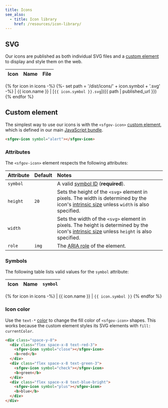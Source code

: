 ```yaml
---
title: Icons
see_also:
  - title: Icon library
    href: /resources/icon-library/
---
```


## SVG

Our icons are published as both individual SVG files and a [custom
element](#custom-element) to display and style them on the web.

Icon | Name | File
:--: | :--- | :---
{% for icon in icons -%}
{%- set path = '/dist/icons/' + icon.symbol + '.svg' -%}
<sfgov-icon symbol="{{ icon.symbol }}"></sfgov-icon> | {{ icon.name }} | [`{{ icon.symbol }}.svg`]({{ path | published_url }})
{% endfor %}

## Custom element

The simplest way to use our icons is with the `<sfgov-icon>` [custom
element], which is defined in our main [JavaScript
bundle](/usage/javascript/).

```html
<sfgov-icon symbol="alert"></sfgov-icon>
```

### Attributes

The `<sfgov-icon>` element respects the following attributes:

Attribute | Default | Notes
:--- | :--- | :---
`symbol` | | A valid [symbol ID](#symbols) (**required**).
`height` | `20` | Sets the height of the `<svg>` element in pixels. The width is determined by the icon's [intrinsic size] unless `width` is also specified.
`width` | | Sets the width of the `<svg>` element in pixels. The height is determined by the icon's [intrinsic size] unless `height` is also specified.
`role` | `img` | The [ARIA role] of the element.

### Symbols

The following table lists valid values for the `symbol` attribute:

Icon | Name | `symbol`
:--: | :--- | :---
{% for icon in icons -%}
<sfgov-icon symbol="{{ icon.symbol }}"></sfgov-icon> | {{ icon.name }} | `{{ icon.symbol }}`
{% endfor %}

### Icon color

Use the `text-*` [color](/foundations/color/) to change the fill
color of `<sfgov-icon>` shapes. This works because the
custom element styles its SVG elements with `fill: currentColor`.

```html
<div class="space-y-8">
  <div class="flex space-x-8 text-red-3">
    <sfgov-icon symbol="close"></sfgov-icon>
    <b>red</b>
  </div>
  <div class="flex space-x-8 text-green-3">
    <sfgov-icon symbol="check"></sfgov-icon>
    <b>green</b>
  </div>
  <div class="flex space-x-8 text-blue-bright">
    <sfgov-icon symbol="plus"></sfgov-icon>
    <b>blue</b>
  </div>
</div>
```

[custom element]: https://developer.mozilla.org/en-US/docs/Web/Web_Components/Using_custom_elements
[aria role]: https://developer.mozilla.org/en-US/docs/Web/Accessibility/ARIA/ARIA_Techniques#roles
[intrinsic size]: https://www.w3.org/Graphics/SVG/WG/wiki/Intrinsic_Sizing
